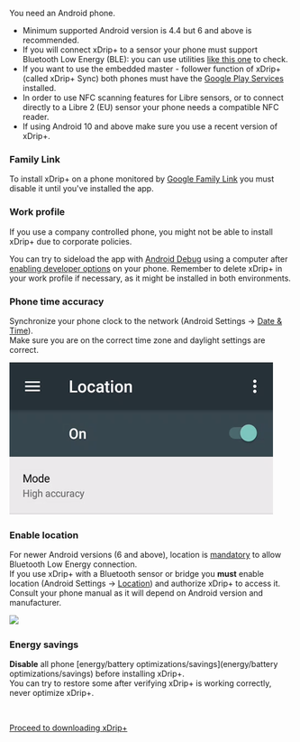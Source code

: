 You need an Android phone.

- Minimum supported Android version is 4.4 but 6 and above is recommended.
- If you will connect xDrip+ to a sensor your phone must support Bluetooth Low Energy (BLE): you can use utilities [like this one](https://play.google.com/store/apps/details?id=com.treeteam.blechecker) to check.
- If you want to use the embedded master - follower function of xDrip+ (called xDrip+ Sync) both phones must have the [Google Play Services](https://play.google.com/store/apps/details?id=com.google.android.gms) installed.
- In order to use NFC scanning features for Libre sensors, or to connect directly to a Libre 2 (EU) sensor your phone needs a compatible NFC reader.
- If using Android 10 and above make sure you use a recent version of xDrip+.

### Family Link

To install xDrip+ on a phone monitored by [Google Family Link](https://families.google.com/families) you must disable it until you've installed the app.

### Work profile

If you use a company controlled phone, you might not be able to install xDrip+ due to corporate policies.

You can try to sideload the app with [Android Debug](https://developer.android.com/studio/command-line/adb) using a computer after [enabling developer options](https://developer.android.com/studio/command-line/adb#Enabling) on your phone. Remember to delete xDrip+ in your work profile if necessary, as it might be installed in both environments.

### Phone time accuracy

Synchronize your phone clock to the network (Android Settings -> [Date & Time](https://support.google.com/android/answer/2841106)).  
Make sure you are on the correct time zone and daylight settings are correct.

<img src="../images/Install16.png" style="zoom:100%;" />

### Enable location

For newer Android versions (6 and above), location is [mandatory](https://developer.android.com/training/location/permissions) to allow Bluetooth Low Energy connection.  
If you use xDrip+ with a Bluetooth sensor or bridge you **must** enable location (Android Settings -> [Location](https://support.google.com/android/answer/3467281)) and authorize xDrip+ to access it. Consult your phone manual as  it will depend on Android version and manufacturer.

<img src="../images/Install17.png" style="zoom:100%;" />

### Energy savings

**Disable** all phone [energy/battery optimizations/savings](energy/battery optimizations/savings) before installing xDrip+.  
You can try to restore some after verifying xDrip+ is working correctly, never optimize xDrip+.

</br>

[Proceed to downloading xDrip+](../download)
